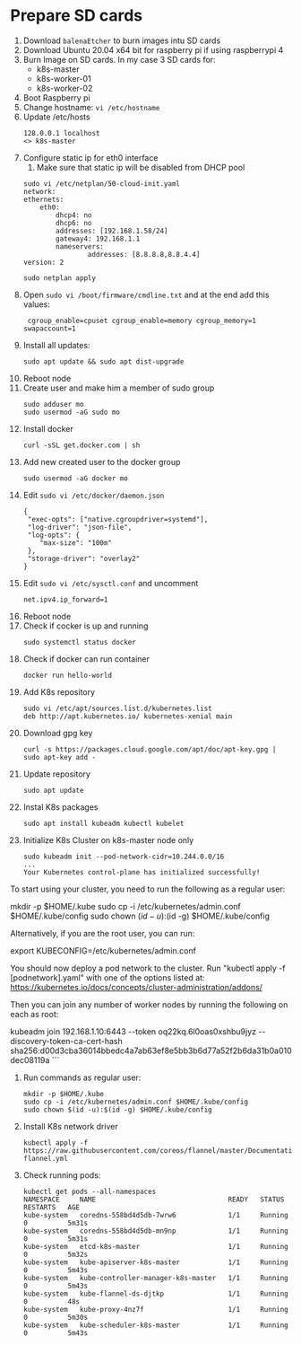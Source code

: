 # Prepare SD cards
1. Download `balenaEtcher` to burn images intu SD cards
1. Download Ubuntu 20.04 x64 bit for raspberry pi if using raspberrypi 4
1. Burn Image on SD cards. In my case 3 SD cards for:
    * k8s-master
    * k8s-worker-01
    * k8s-worker-02
1. Boot Raspberry pi 
1. Change hostname: `vi /etc/hostname`
1. Update /etc/hosts
    ```
    128.0.0.1 localhost
    <> k8s-master
    ```
1. Configure static ip for eth0 interface
    1. Make sure that static ip will be disabled from DHCP pool
    ```
    sudo vi /etc/netplan/50-cloud-init.yaml
    network:
    ethernets:
        eth0:
            dhcp4: no
            dhcp6: no
            addresses: [192.168.1.58/24]
            gateway4: 192.168.1.1
            nameservers:
                    addresses: [8.8.8.8,8.8.4.4]
    version: 2
    ```
    ```
    sudo netplan apply
    ```
1. Open `sudo vi /boot/firmware/cmdline.txt` and at the end add this values:
    ```
     cgroup_enable=cpuset cgroup_enable=memory cgroup_memory=1 swapaccount=1
    ```
1. Install all updates:
    ```
    sudo apt update && sudo apt dist-upgrade
    ```
 1. Reboot node
 1. Create user and make him a member of sudo group
    ```
    sudo adduser mo
    sudo usermod -aG sudo mo
    ```
1. Install docker
    ```
    curl -sSL get.docker.com | sh
    ```
1. Add new created user to the docker group
    ```
    sudo usermod -aG docker mo
    ```
1. Edit `sudo vi /etc/docker/daemon.json`
    ```
    {
     "exec-opts": ["native.cgroupdriver=systemd"],
     "log-driver": "json-file",
     "log-opts": {
        "max-size": "100m"
     },
     "storage-driver": "overlay2"
    }
    ```
1. Edit `sudo vi /etc/sysctl.conf` and uncomment
    ```
    net.ipv4.ip_forward=1
    ```
1. Reboot node
1. Check if cocker is up and running
    ```
    sudo systemctl status docker
    ```
1. Check if docker can run container
    ```
    docker run hello-world
    ```
1. Add K8s repository 
    ```
    sudo vi /etc/apt/sources.list.d/kubernetes.list
    deb http://apt.kubernetes.io/ kubernetes-xenial main
    ```
1. Download gpg key
    ```
    curl -s https://packages.cloud.google.com/apt/doc/apt-key.gpg | sudo apt-key add -
    ```
1. Update repository
    ```
    sudo apt update
    ```
1. Instal K8s packages
    ```
    sudo apt install kubeadm kubectl kubelet
    ```
1. Initialize K8s Cluster on k8s-master node only
    ```
    sudo kubeadm init --pod-network-cidr=10.244.0.0/16
    ...
    Your Kubernetes control-plane has initialized successfully!

To start using your cluster, you need to run the following as a regular user:

  mkdir -p $HOME/.kube
  sudo cp -i /etc/kubernetes/admin.conf $HOME/.kube/config
  sudo chown $(id -u):$(id -g) $HOME/.kube/config

Alternatively, if you are the root user, you can run:

  export KUBECONFIG=/etc/kubernetes/admin.conf

You should now deploy a pod network to the cluster.
Run "kubectl apply -f [podnetwork].yaml" with one of the options listed at:
  https://kubernetes.io/docs/concepts/cluster-administration/addons/

Then you can join any number of worker nodes by running the following on each as root:

kubeadm join 192.168.1.10:6443 --token oq22kq.6l0oas0xshbu9jyz --discovery-token-ca-cert-hash sha256:d00d3cba36014bbedc4a7ab63ef8e5bb3b6d77a52f2b6da31b0a010dec08119a 
    ```
1. Run commands as regular user:
    ```
    mkdir -p $HOME/.kube
    sudo cp -i /etc/kubernetes/admin.conf $HOME/.kube/config
    sudo chown $(id -u):$(id -g) $HOME/.kube/config
    ```
1. Install K8s network driver
    ```
    kubectl apply -f https://raw.githubusercontent.com/coreos/flannel/master/Documentation/kube-flannel.yml
    ```
1. Check running pods:
    ```
    kubectl get pods --all-namespaces
    NAMESPACE     NAME                                 READY   STATUS    RESTARTS   AGE
    kube-system   coredns-558bd4d5db-7wrw6             1/1     Running   0          5m31s
    kube-system   coredns-558bd4d5db-mn9np             1/1     Running   0          5m31s
    kube-system   etcd-k8s-master                      1/1     Running   0          5m32s
    kube-system   kube-apiserver-k8s-master            1/1     Running   0          5m43s
    kube-system   kube-controller-manager-k8s-master   1/1     Running   0          5m43s
    kube-system   kube-flannel-ds-djtkp                1/1     Running   0          48s
    kube-system   kube-proxy-4nz7f                     1/1     Running   0          5m30s
    kube-system   kube-scheduler-k8s-master            1/1     Running   0          5m43s
    ```